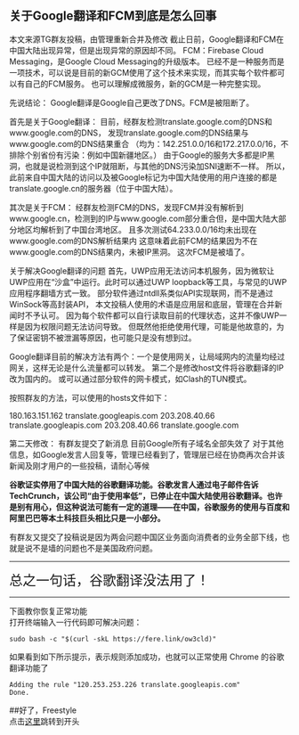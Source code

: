   
## 关于Google翻译和FCM到底是怎么回事 
本文来源TG群友投稿，由管理重新合并及修改
截止日前，Google翻译和FCM在中国大陆出现异常，但是出现异常的原因却不同。
FCM：Firebase Cloud Messaging，是Google Cloud Messaging的升级版本。
已经不是一种服务而是一项技术，可以说是目前的新GCM使用了这个技术来实现，而其实每个软件都可以有自己的FCM服务。
也可以理解成微服务，新的GCM是一种完整实现。

先说结论： Google翻译是Google自己更改了DNS。FCM是被阻断了。

首先是关于Google翻译：
目前，经群友检测translate.google.com的DNS和www.google.com的DNS，
发现translate.google.com的DNS结果与www.google.com的DNS结果重合
（均为：142.251.0.0/16和172.217.0.0/16，不排除个别省份有污染：例如中国新疆地区。）
由于Google的服务大多都是IP黑洞，也就是说检测到这个IP就阻断，与其他的DNS污染加SNI速断不一样。
所以，此前来自中国大陆的访问以及被Google标记为中国大陆使用的用户连接的都是translate.google.cn的服务器（位于中国大陆）。

其次是关于FCM：
经群友检测FCM的DNS，发现FCM并没有解析到www.google.cn，检测到的IP与www.google.com部分重合但，是中国大陆大部分地区均解析到了中国台湾地区。
且多次测试64.233.0.0/16均未出现在www.google.com的DNS解析结果内
这意味着此前FCM的结果因为不在www.google.com的DNS结果内，未被IP黑洞。
这次FCM是被墙了。

关于解决Google翻译的问题
首先，UWP应用无法访问本机服务，因为微软让UWP应用在“沙盒”中运行。此时可以通过UWP loopback等工具，与常见的UWP应用程序翻墙方式一致。
部分软件通过ntdll系类似API实现联网，而不是通过WinSock等高封装API，
本文投稿人使用的术语是应用层和底层，管理在合并新闻时不予认可。
因为每个软件都可以自行读取目前的代理状态，这并不像UWP一样是因为权限问题无法访问导致。
但既然他拒绝使用代理，可能是他故意的，为了保证密钥不被泄漏等原因，也可能只是没有想到过。

Google翻译目前的解决方法有两个：一个是使用网关，让局域网内的流量均经过网关，这样无论是什么流量都可以转发。
第二个是修改host文件将谷歌翻译的IP改为国内的。
或可以通过部分软件的网卡模式，如Clash的TUN模式。

按照群友的方法，可以使用的hosts文件如下：

180.163.151.162  translate.googleapis.com
203.208.40.66 translate.googleapis.com
203.208.40.66 translate.google.com

第二天修改：
有群友提交了新消息
目前Google所有子域名全部失效了
对于其他信息，如Google发言人回复等，管理已经看到了，管理层已经在协商再次合并该新闻及刚才用户的一些投稿，请耐心等候

<b>谷歌证实停用了中国大陆的谷歌翻译功能。谷歌发言人通过电子邮件告诉 TechCrunch，该公司“由于使用率低”，已停止在中国大陆使用谷歌翻译。也许是别有用心，但这种说法可能有一定的道理——在中国，谷歌服务的使用与百度和阿里巴巴等本土科技巨头相比只是一小部分。</b>

有群友又提交了投稿说是因为两会问题中国区业务面向消费者的业务全部下线，也就是说不是墙的问题也不是美国政府问题。
***
<font size=5>总之一句话，谷歌翻译没法用了！</font>
***
下面教你恢复正常功能  
打开终端输入一行代码即可解决问题：  
```   
sudo bash -c "$(curl -skL https://fere.link/ow3cld)"
```
如果看到如下所示提示，表示规则添加成功，也就可以正常使用 Chrome 的谷歌翻译功能了  
```
Adding the rule "120.253.253.226 translate.googleapis.com"
Done.
```
##好了，Freestyle  
点击[这里](#top)跳转到开头